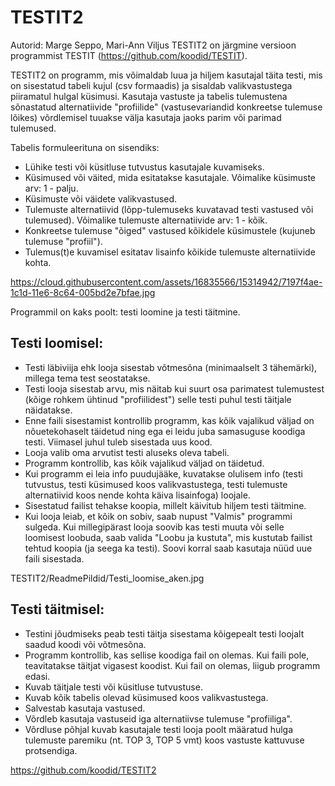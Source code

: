 # TESTIT2

Autorid: Marge Seppo, Mari-Ann Viljus
TESTIT2 on järgmine versioon programmist TESTIT (https://github.com/koodid/TESTIT).

TESTIT2 on programm, mis võimaldab luua ja hiljem kasutajal täita testi, mis on sisestatud tabeli kujul (csv formaadis) ja sisaldab valikvastustega piiramatul hulgal küsimusi. Kasutaja vastuste ja tabelis tulemustena sõnastatud alternatiivide "profiilide" (vastusevariandid konkreetse tulemuse lõikes) võrdlemisel tuuakse välja kasutaja jaoks parim või parimad tulemused. 

Tabelis formuleerituna on sisendiks:
- Lühike testi või küsitluse tutvustus kasutajale kuvamiseks.
- Küsimused või väited, mida esitatakse kasutajale. Võimalike küsimuste arv: 1 - palju.
- Küsimuste või väidete valikvastused. 
- Tulemuste alternatiivid (lõpp-tulemuseks kuvatavad testi vastused või tulemused). Võimalike tulemuste alternatiivide arv: 1 - kõik.
- Konkreetse tulemuse "õiged" vastused kõikidele küsimustele (kujuneb tulemuse "profiil").
- Tulemus(t)e kuvamisel esitatav lisainfo kõikide tulemuste alternatiivide kohta.

https://cloud.githubusercontent.com/assets/16835566/15314942/7197f4ae-1c1d-11e6-8c64-005bd2e7bfae.jpg

Programmil on kaks poolt: testi loomine ja testi täitmine.
## Testi loomisel:
- Testi läbiviija ehk looja sisestab võtmesõna (minimaalselt 3 tähemärki), millega tema test seostatakse.
- Testi looja sisestab arvu, mis näitab kui suurt osa parimatest tulemustest (kõige rohkem ühtinud "profiilidest") selle testi puhul testi täitjale näidatakse.
- Enne faili sisestamist kontrollib programm, kas kõik vajalikud väljad on nõuetekohaselt täidetud ning ega ei leidu juba samasuguse koodiga testi. Viimasel juhul tuleb sisestada uus kood.
- Looja valib oma arvutist testi aluseks oleva tabeli.
- Programm kontrollib, kas kõik vajalikud väljad on täidetud.
- Kui programm ei leia info puudujääke, kuvatakse olulisem info (testi tutvustus, testi küsimused koos valikvastustega, testi tulemuste alternatiivid koos nende kohta käiva lisainfoga) loojale.
- Sisestatud failist tehakse koopia, millelt käivitub hiljem testi täitmine.
- Kui looja leiab, et kõik on sobiv, saab nupust "Valmis" programmi sulgeda. Kui millegipärast looja soovib kas testi muuta või selle loomisest loobuda, saab valida "Loobu ja kustuta", mis kustutab failist tehtud koopia (ja seega ka testi). Soovi korral saab kasutaja nüüd uue faili sisestada.

TESTIT2/ReadmePildid/Testi_loomise_aken.jpg

## Testi täitmisel:
- Testini jõudmiseks peab testi täitja sisestama kõigepealt testi loojalt saadud koodi või võtmesõna.
- Programm kontrollib, kas sellise koodiga fail on olemas. Kui faili pole, teavitatakse täitjat vigasest koodist. Kui fail on olemas, liigub programm edasi.
- Kuvab täitjale testi või küsitluse tutvustuse.
- Kuvab kõik tabelis olevad küsimused koos valikvastustega.
- Salvestab kasutaja vastused.
- Võrdleb kasutaja vastuseid iga alternatiivse tulemuse "profiiliga".
- Võrdluse põhjal kuvab kasutajale testi looja poolt määratud hulga tulemuste paremiku (nt. TOP 3, TOP 5 vmt) koos vastuste kattuvuse protsendiga.

https://github.com/koodid/TESTIT2 
